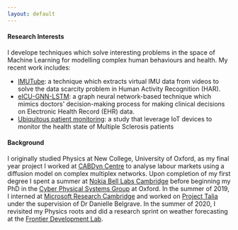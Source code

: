 ```yaml
---
layout: default
---
```



#### [](#interests) Research Interests

I develope techniques which solve interesting problems in the space of Machine Learning for modelling complex human behaviours and health. My recent work includes:

* [IMUTube](https://arxiv.org/pdf/2006.05675.pdf): a technique which extracts virtual IMU data from videos to solve the data scarcity problem in Human Activity Recognition (HAR).
* [eICU-GNN-LSTM](https://arxiv.org/pdf/2101.03940.pdf): a graph neural network-based technique which mimics doctors' decision-making process for making clinical decisions on Electronic Health Record (EHR) data.
* [Ubiquitous patient monitoring](https://egctong.github.io/research/ms.pdf): a study that leverage IoT devices to monitor the health state of Multiple Sclerosis patients


#### [](#interests) Background
I originally studied Physics at New College, University of Oxford, as my final year project I worked at [CABDyn Centre](https://www.sbs.ox.ac.uk/research/cabdyn) to analyse labour markets using a diffusion model on complex multiplex networks. Upon completion of my first degree I spent a summer at [Nokia Bell Labs Cambridge](https://www.bell-labs.com) before beginning my PhD in the [Cyber Physical Systems Group](https://www.cs.ox.ac.uk/research/cyberphysical/) at Oxford. In the summer of 2019, I interned at [Microsoft Research Cambridge](https://www.microsoft.com/en-us/research/lab/microsoft-research-cambridge/) and worked on [Project Talia](https://www.microsoft.com/en-us/research/project/project-talia/) under the supervision of Dr Danielle Belgrave. In the summer of 2020, I revisited my Physics roots and did a research sprint on weather forecasting at the [Frontier Development Lab](https://frontierdevelopmentlab.org/).